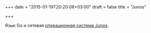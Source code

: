+++
date = "2015-01-19T20:20:08+03:00"
draft = false
title = "Junos"

+++

<p>Язык Go и сетевая <a href="http://sdubs.org/go-junos/">операционная система&nbsp;Junos</a>.</p>

